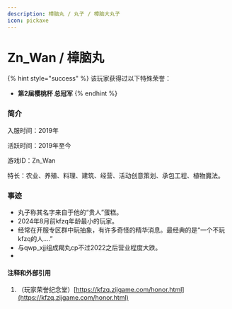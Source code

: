 ```yaml
---
description: 樟脑丸 / 丸子 / 樟脑大丸子
icon: pickaxe
---
```


# Zn\_Wan / 樟脑丸

{% hint style="success" %}
该玩家获得过以下特殊荣誉：

* **第2届樱桃杯 总冠军**
{% endhint %}



### 简介

入服时间：2019年

活跃时间：2019年至今

游戏ID：Zn\_Wan

特长：农业、养殖、料理、建筑、经营、活动创意策划、承包工程、植物魔法。



### 事迹

* 丸子称其名字来自于他的“贵人”蛋糕。
* 2024年8月前kfzq年龄最小的玩家。
* 经常在开服专区群中玩抽象，有许多奇怪的精华消息。最经典的是“一个不玩kfzq的人....”
* 与qwp\_xjj组成羯丸cp不过2022之后营业程度大跌。
*





#### 注释和外部引用

1. （玩家荣誉纪念堂）[https://kfzq.zijgame.com/honor.html](https://kfzq.zijgame.com/honor.html)

